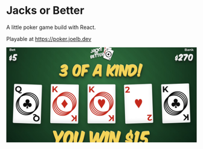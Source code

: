 # Jacks or Better

A little poker game build with React.

Playable at https://poker.joelb.dev

![Screenshot](public/screenshot.jpg)
